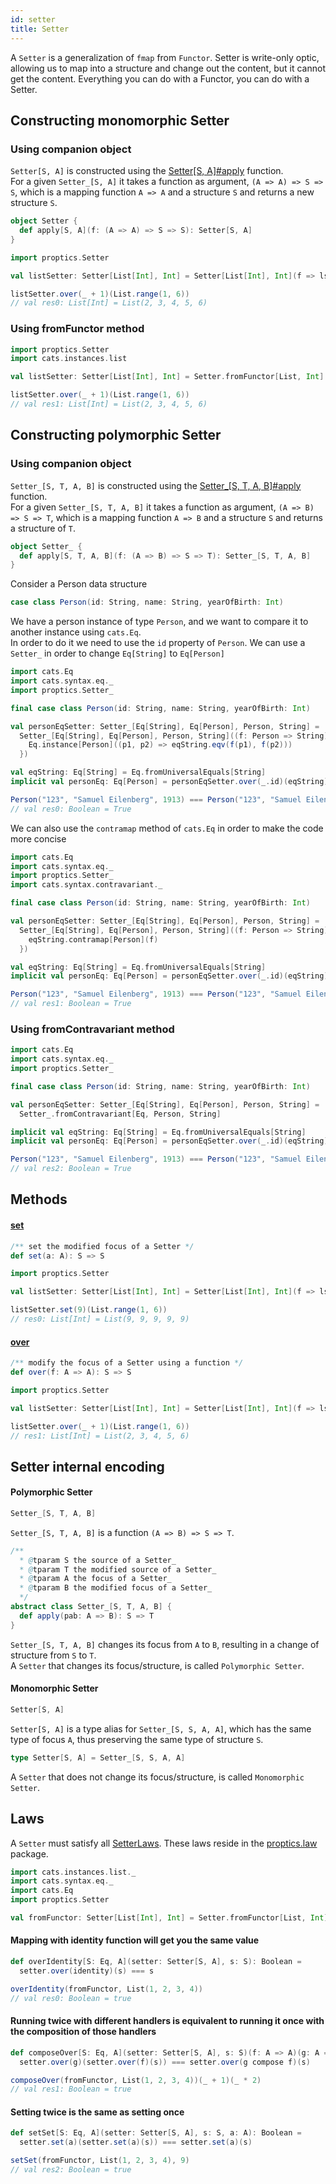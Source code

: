 ```yaml
---
id: setter
title: Setter
---
```


A `Setter` is a generalization of `fmap` from `Functor`.
Setter is write-only optic, allowing us to map into a structure and change out the content, but it cannot get the content.
Everything you can do with a Functor, you can do with a Setter.<br/> 

## Constructing monomorphic Setter

### Using companion object

`Setter[S, A]` is constructed using the <a href="../../api/proptics/Setter$">Setter[S, A]#apply</a> function.</br>
For a given `Setter_[S, A]` it takes a function as argument, `(A => A) => S => S`, which is a mapping function `A => A` and a structure `S` and returns a new structure `S`.

```scala
object Setter {
  def apply[S, A](f: (A => A) => S => S): Setter[S, A]
}
```

```scala
import proptics.Setter

val listSetter: Setter[List[Int], Int] = Setter[List[Int], Int](f => ls => ls.map(f))

listSetter.over(_ + 1)(List.range(1, 6))
// val res0: List[Int] = List(2, 3, 4, 5, 6)
```

### Using fromFunctor method

```scala
import proptics.Setter
import cats.instances.list

val listSetter: Setter[List[Int], Int] = Setter.fromFunctor[List, Int]

listSetter.over(_ + 1)(List.range(1, 6))
// val res1: List[Int] = List(2, 3, 4, 5, 6)
```

## Constructing polymorphic Setter

### Using companion object

`Setter_[S, T, A, B]` is constructed using the <a href="../../api/proptics/Setter_$">Setter_[S, T, A, B]#apply</a> function.</br>
For a given `Setter_[S, T, A, B]` it takes a function as argument, `(A => B) => S => T`, which is a mapping function `A => B` and a structure `S` and returns a structure of `T`.

```scala
object Setter_ {
  def apply[S, T, A, B](f: (A => B) => S => T): Setter_[S, T, A, B]
}
```

Consider a Person data structure

```scala
case class Person(id: String, name: String, yearOfBirth: Int)
```

We have a person instance of type `Person`, and we want to compare it to another instance using `cats.Eq`.<br/>
In order to do it we need to use the `id` property of `Person`. We can use a `Setter_` in order to change `Eq[String]` to `Eq[Person]`


```scala
import cats.Eq
import cats.syntax.eq._
import proptics.Setter_

final case class Person(id: String, name: String, yearOfBirth: Int)

val personEqSetter: Setter_[Eq[String], Eq[Person], Person, String] =
  Setter_[Eq[String], Eq[Person], Person, String]((f: Person => String) => (eqString: Eq[String]) => {
    Eq.instance[Person]((p1, p2) => eqString.eqv(f(p1), f(p2)))
  })

val eqString: Eq[String] = Eq.fromUniversalEquals[String]
implicit val personEq: Eq[Person] = personEqSetter.over(_.id)(eqString)

Person("123", "Samuel Eilenberg", 1913) === Person("123", "Samuel Eilenberg", 1913)
// val res0: Boolean = True
```

We can also use the `contramap` method of `cats.Eq` in order to make the code more concise

```scala
import cats.Eq
import cats.syntax.eq._
import proptics.Setter_
import cats.syntax.contravariant._

final case class Person(id: String, name: String, yearOfBirth: Int)

val personEqSetter: Setter_[Eq[String], Eq[Person], Person, String] =
  Setter_[Eq[String], Eq[Person], Person, String]((f: Person => String) => (eqString: Eq[String]) => {
    eqString.contramap[Person](f)
  })

val eqString: Eq[String] = Eq.fromUniversalEquals[String]
implicit val personEq: Eq[Person] = personEqSetter.over(_.id)(eqString)

Person("123", "Samuel Eilenberg", 1913) === Person("123", "Samuel Eilenberg", 1913)
// val res1: Boolean = True
```

### Using fromContravariant method

```scala
import cats.Eq
import cats.syntax.eq._
import proptics.Setter_

final case class Person(id: String, name: String, yearOfBirth: Int)

val personEqSetter: Setter_[Eq[String], Eq[Person], Person, String] =
  Setter_.fromContravariant[Eq, Person, String]

implicit val eqString: Eq[String] = Eq.fromUniversalEquals[String]
implicit val personEq: Eq[Person] = personEqSetter.over(_.id)(eqString)

Person("123", "Samuel Eilenberg", 1913) === Person("123", "Samuel Eilenberg", 1913)
// val res2: Boolean = True
```

## Methods

#### [set](../../api/proptics/Setter_.html#set(b:B):S=>T)

```scala
/** set the modified focus of a Setter */
def set(a: A): S => S
```

```scala
import proptics.Setter

val listSetter: Setter[List[Int], Int] = Setter[List[Int], Int](f => ls => ls.map(f))

listSetter.set(9)(List.range(1, 6))
// res0: List[Int] = List(9, 9, 9, 9, 9)
```

#### [over](../../api/proptics/Setter_.html#over(f:A=>B):S=>T)

```scala
/** modify the focus of a Setter using a function */
def over(f: A => A): S => S
```

```scala
import proptics.Setter

val listSetter: Setter[List[Int], Int] = Setter[List[Int], Int](f => ls => ls.map(f))

listSetter.over(_ + 1)(List.range(1, 6))
// res1: List[Int] = List(2, 3, 4, 5, 6)
```

## Setter internal encoding

#### Polymorphic Setter

```scala
Setter_[S, T, A, B]
```

`Setter_[S, T, A, B]` is a function `(A => B) => S => T`.

```scala
/**
  * @tparam S the source of a Setter_
  * @tparam T the modified source of a Setter_
  * @tparam A the focus of a Setter_
  * @tparam B the modified focus of a Setter_
  */
abstract class Setter_[S, T, A, B] {
  def apply(pab: A => B): S => T
}
```

`Setter_[S, T, A, B]` changes its focus from `A` to `B`, resulting in a change of structure from `S` to `T`.</br>
 A `Setter` that changes its focus/structure, is called `Polymorphic Setter`.

#### Monomorphic Setter
    
```scala
Setter[S, A]
```
    
`Setter[S, A]` is a type alias for `Setter_[S, S, A, A]`, which has the same type of focus `A`, thus preserving the same type of structure `S`.

```scala
type Setter[S, A] = Setter_[S, S, A, A]
``` 

A `Setter` that does not change its focus/structure, is called `Monomorphic Setter`.

## Laws

A `Setter` must satisfy all <a href="../../api/proptics/law/SetterLaws">SetterLaws</a>. These laws reside in the <a href="../../api/proptics/law/">proptics.law</a> package.

```scala
import cats.instances.list._
import cats.syntax.eq._
import cats.Eq
import proptics.Setter

val fromFunctor: Setter[List[Int], Int] = Setter.fromFunctor[List, Int]
```

#### Mapping with identity function will get you the same value

```scala
def overIdentity[S: Eq, A](setter: Setter[S, A], s: S): Boolean = 
  setter.over(identity)(s) === s

overIdentity(fromFunctor, List(1, 2, 3, 4))
// val res0: Boolean = true 
```

#### Running twice with different handlers is equivalent to running it once with the composition of those handlers

```scala
def composeOver[S: Eq, A](setter: Setter[S, A], s: S)(f: A => A)(g: A => A): Boolean = 
  setter.over(g)(setter.over(f)(s)) === setter.over(g compose f)(s)

composeOver(fromFunctor, List(1, 2, 3, 4))(_ + 1)(_ * 2)
// val res1: Boolean = true 
```
#### Setting twice is the same as setting once
 
```scala
def setSet[S: Eq, A](setter: Setter[S, A], s: S, a: A): Boolean =
  setter.set(a)(setter.set(a)(s)) === setter.set(a)(s)

setSet(fromFunctor, List(1, 2, 3, 4), 9)
// val res2: Boolean = true 
```

